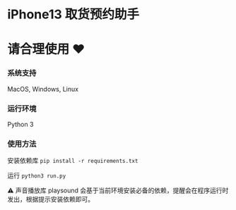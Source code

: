 # iPhone13 取货预约助手

# 请合理使用 ❤️

### 系统支持
MacOS, Windows, Linux

### 运行环境
Python 3
### 使用方法

安装依赖库
`pip install -r requirements.txt`

运行
`python3 run.py`

⚠️ 声音播放库 playsound 会基于当前环境安装必备的依赖，提醒会在程序运行时发出，根据提示安装依赖即可。
